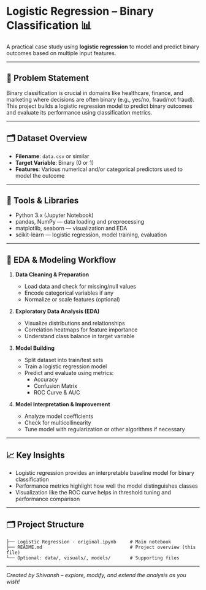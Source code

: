 # Logistic Regression – Binary Classification 📊

A practical case study using **logistic regression** to model and predict binary outcomes based on multiple input features.

---

## 🎯 Problem Statement

Binary classification is crucial in domains like healthcare, finance, and marketing where decisions are often binary (e.g., yes/no, fraud/not fraud). This project builds a logistic regression model to predict binary outcomes and evaluate its performance using classification metrics.

---

## 🗂 Dataset Overview

- **Filename**: `data.csv` or similar
- **Target Variable**: Binary (0 or 1)
- **Features**: Various numerical and/or categorical predictors used to model the outcome

---

## 🧰 Tools & Libraries

- Python 3.x (Jupyter Notebook)
- pandas, NumPy — data loading and preprocessing
- matplotlib, seaborn — visualization and EDA
- scikit-learn — logistic regression, model training, evaluation

---

## 🚀 EDA & Modeling Workflow

1. **Data Cleaning & Preparation**  
   - Load data and check for missing/null values  
   - Encode categorical variables if any  
   - Normalize or scale features (optional)

2. **Exploratory Data Analysis (EDA)**  
   - Visualize distributions and relationships  
   - Correlation heatmaps for feature importance  
   - Understand class balance in target variable

3. **Model Building**  
   - Split dataset into train/test sets  
   - Train a logistic regression model  
   - Predict and evaluate using metrics:
     - Accuracy
     - Confusion Matrix
     - ROC Curve & AUC

4. **Model Interpretation & Improvement**  
   - Analyze model coefficients  
   - Check for multicollinearity  
   - Tune model with regularization or other algorithms if necessary

---

## 📈 Key Insights

- Logistic regression provides an interpretable baseline model for binary classification  
- Performance metrics highlight how well the model distinguishes classes  
- Visualization like the ROC curve helps in threshold tuning and performance comparison

---

## 🗂 Project Structure

```
├── Logistic Regression - original.ipynb     # Main notebook
├── README.md                                # Project overview (this file)
└── Optional: data/, visuals/, models/       # Supporting files
```

---

*Created by Shivansh – explore, modify, and extend the analysis as you wish!*
